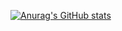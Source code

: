 [![Anurag's GitHub stats](https://github-readme-stats.vercel.app/api?username=ecstaticvanilla)](https://github.com/anuraghazra/github-readme-stats)
